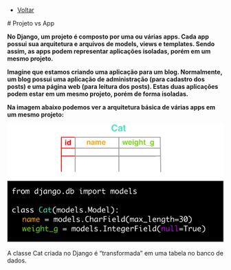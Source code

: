  * [Voltar](README.md)
 </hr>
# Projeto vs App

**No Django, um projeto é composto por uma ou várias apps. Cada app possui sua arquitetura e arquivos de models, views e templates. Sendo assim, as apps podem representar aplicações isoladas, porém em um mesmo projeto.**

**Imagine que estamos criando uma aplicação para um blog. Normalmente, um blog possui uma aplicação de administração (para cadastro dos posts) e uma página web (para leitura dos posts). Estas duas aplicações podem estar em um mesmo projeto, porém de forma isoladas.**

**Na imagem abaixo podemos ver a arquitetura básica de várias apps em um mesmo projeto:**

![Legenda](model.png)

A classe Cat criada no Django é “transformada” em uma tabela no banco de dados.